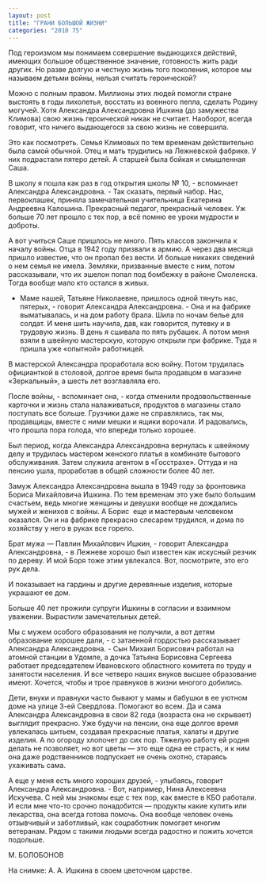 ```yaml
---
layout: post
title: "ГРАНИ БОЛЬШОЙ ЖИЗНИ"
categories: "2010 75"
---
```


Под героизмом мы понимаем совершение выдающихся действий, имеющих большое общественное значение, готовность жить ради других. Но разве долгую и честную жизнь того поколения, которое мы называем детьми войны, нельзя считать героической?

Можно  с полным правом. Миллионы этих людей помогли стране выстоять в годы лихолетья,  восстать из военного пепла, сделать Родину могучей. Хотя Александра  Александровна Ишкина (до замужества Климова) свою жизнь героической никак не  считает. Наоборот, всегда говорит, что ничего выдающегося за свою жизнь не  совершила.

Это  как посмотреть. Семья Климовых по тем временам действительно была самой  обычной. Отец и мать трудились на Лежневской фабрике. У них подрастали пятеро  детей. А старшей была бойкая и смышленная Саша.

В школу я пошла  как раз в год открытия школы № 10, - вспоминает Александра Александровна. - Так  сказать, первый набор. Нас, первоклашек, приняла замечательная учительница  Екатерина Андреевна Калошина. Прекрасный педагог, прекрасный человек. Уж больше  70 лет прошло с тех пор, а всё помню ее уроки мудрости и доброты.

А вот учиться Саше пришлось не много. Пять классов  закончила к началу войны. Отца в 1942 году призвали в армию. А через два месяца  пришло известие, что он пропал без вести. И больше никаких сведений о нем семья  не имела. Земляки, призванные вместе с ним, потом рассказывали, что их эшелон  попал под бомбежку в районе Смоленска. Тогда вообще мало кто остался в живых.

-  Маме нашей, Татьяне Николаевне, пришлось одной тянуть нас, пятерых, - говорит  Александра Александровна. - Она и на фабрике выматывалась, и на дом работу  брала. Шила по ночам белье для солдат. И меня шить научила, дав, как говорится,  путевку и в трудовую жизнь. В день я сшивала по пять рубашек. А потом меня  взяли в швейную мастерскую, которую открыли при фабрике. Туда я пришла уже  «опытной» работницей.

В  мастерской Александра проработала всю войну. Потом трудилась официанткой в  столовой, долгое время была продавцом в магазине «Зеркальный», а шесть лет  возглавляла его.

После войны, -  вспоминает она, - когда отменили продовольственные карточки и жизнь стала  налаживаться, продуктов в магазины стало поступать все больше. Грузчики даже не  справлялись, так мы, продавщицы, вместе с ними мешки и ящики ворочали. И  радовались, что прошла пора голода, что впереди только хорошее.

Был период, когда Александра Александровна вернулась к  швейному делу и трудилась мастером женского платья в комбинате бытового  обслуживания. Затем служила агентом в «Госстрахе». Оттуда и на пенсию ушла,  проработав в общей сложности более 40 лет.

Замуж  Александра Александровна вышла в 1949 году за фронтовика Бориса Михайловича  Ишкина. По тем временам это уже было большим счастьем, ведь многие женщины и  девушки вообще не дождались мужей и женихов с войны. А Борис  еще и мастервым человеком оказался. Он и на  фабрике прекрасно слесарем трудился, и дома по хозяйству у него в руках все  горело.

Брат мужа —  Павлин Михайлович Ишкин, - говорит Александра Александровна, - в Лежневе хорошо  был известен как искусный резчик по дереву. И мой Боря тоже этим увлекался.  Вот, посмотрите, это его рук дела.

И показывает на гардины и другие деревянные изделия,  которые украшают ее дом.

Больше  40 лет прожили супруги Ишкины в согласии и взаимном уважении. Вырастили  замечательных детей.

Мы с мужем  особого образования не получили, а вот детям образование хорошее дали, - с затаенной  гордостью рассказывает Александра Александровна. - Сын Михаил Борисович работал  на атомной станции в Удомле, а дочка Татьяна Борисовна Сергеева работает  председателем Ивановского областного комитета по труду и занятости населения. И  все четверо наших внуков высшее образование имеют. Хочется, чтобы и трое  правнуков в жизни многого добились.

Дети, внуки и правнуки часто бывают у мамы и бабушки в  ее уютном доме на улице 3-ей Свердлова. Помогают во всем. Да и сама Александра  Александровна в свои 82 года (возраста она не скрывает) выглядит прекрасно. Уже  будучи на пенсии, она еще долгое время увлекалась шитьем, создавая прекрасные  платья, халаты и другие изделия. А по огороду хлопочет до сих пор. Тяжелую  работу ей родня делать не позволяет, но вот цветы — это еще одна ее страсть, и  к ним она даже родственников подпускает не очень охотно, стараясь ухаживать  сама.

А еще у меня есть  много хороших друзей, - улыбаясь, говорит Александра Александровна. - Вот,  например, Нина Алексеевна Искучева. С ней мы знакомы еще с тех пор, как вместе  в КБО работали. И если мне что-то срочно понадобится — продукты какие купить  или лекарства, она всегда готова помочь. Она вообще человек очень отзывчивый и  заботливый, как соцработник помогает многим ветеранам. Рядом с такими людьми всегда  радостно и пожить хочется подольше.

М. БОЛОБОНОВ

На  снимке: А. А. Ишкина в своем цветочном царстве.


